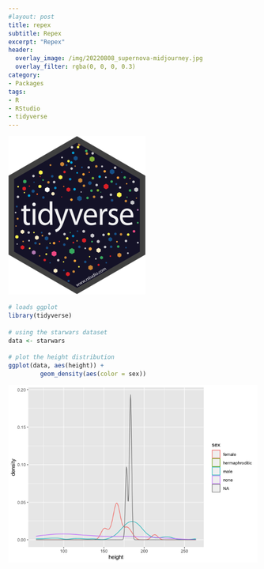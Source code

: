 ```yaml
---
#layout: post
title: repex
subtitle: Repex
excerpt: "Repex"
header:
  overlay_image: /img/20220808_supernova-midjourney.jpg
  overlay_filter: rgba(0, 0, 0, 0.3)
category: 
- Packages
tags:
- R
- RStudio
- tidyverse
---
```



![](/img/icons/r-packages/thumbs/tidyverse.png)<!-- -->

``` r
# loads ggplot 
library(tidyverse) 

# using the starwars dataset
data <- starwars

# plot the height distribution
ggplot(data, aes(height)) + 
         geom_density(aes(color = sex))
```

![](/_reports/figure/ggplot-examples-1.png)<!-- -->